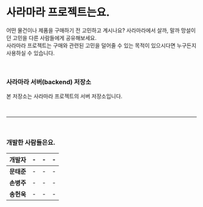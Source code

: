 # 사라마라 프로젝트는요.
어떤 물건이나 제품을 구매하기 전 고민하고 계시나요? 사라마라에서 살까, 말까 망설이던 고민을 다른 사람들에게 공유해보세요. <br>
사라마라 프로젝트는 구매와 관련된 고민을 덜어줄 수 있는 목적이 있으시다면 누구든지 사용하실 수 있습니다.

<br>

### 사라마라 서버(backend) 저장소
본 저장소는 사라마라 프로젝트의 서버 저장소입니다.

<br><hr><br>

### 개발한 사람들은요.
|개발자|-|-|-|
|:--:|:--:|:--:|:--:|
|**문태준**|-|-|-|
|**손병주**|-|-|-|
|**송헌욱**|-|-|-|


